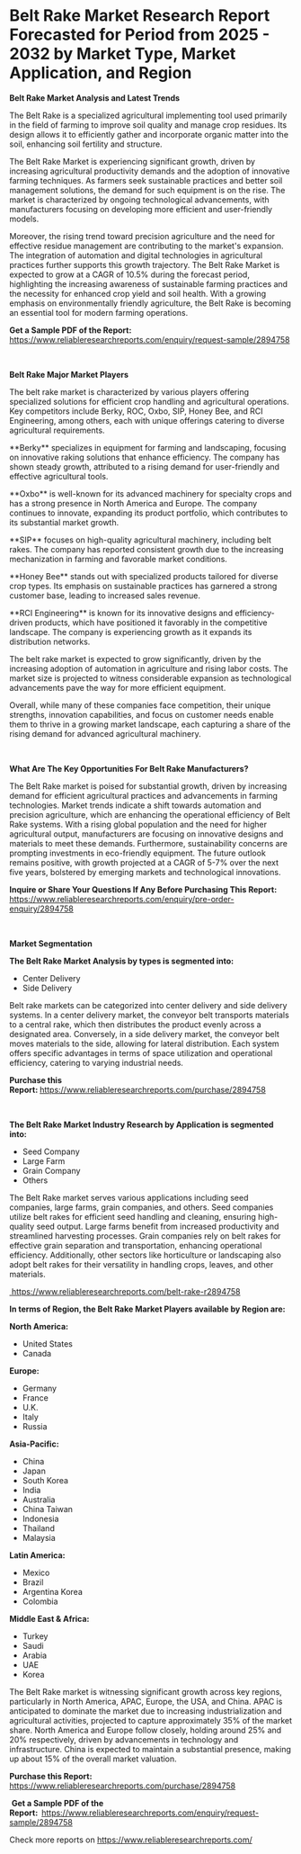 <p><h1>Belt Rake Market Research Report Forecasted for Period from 2025 -  2032 by Market Type, Market Application, and Region</h1></p><p><strong>Belt Rake Market Analysis and Latest Trends</strong></p>
<p><p>The Belt Rake is a specialized agricultural implementing tool used primarily in the field of farming to improve soil quality and manage crop residues. Its design allows it to efficiently gather and incorporate organic matter into the soil, enhancing soil fertility and structure. </p><p>The Belt Rake Market is experiencing significant growth, driven by increasing agricultural productivity demands and the adoption of innovative farming techniques. As farmers seek sustainable practices and better soil management solutions, the demand for such equipment is on the rise. The market is characterized by ongoing technological advancements, with manufacturers focusing on developing more efficient and user-friendly models. </p><p>Moreover, the rising trend toward precision agriculture and the need for effective residue management are contributing to the market's expansion. The integration of automation and digital technologies in agricultural practices further supports this growth trajectory. The Belt Rake Market is expected to grow at a CAGR of 10.5% during the forecast period, highlighting the increasing awareness of sustainable farming practices and the necessity for enhanced crop yield and soil health. With a growing emphasis on environmentally friendly agriculture, the Belt Rake is becoming an essential tool for modern farming operations.</p></p>
<p><strong>Get a Sample PDF of the Report:&nbsp;</strong> <a href="https://www.reliableresearchreports.com/enquiry/request-sample/2894758?utm_campaign=2657&utm_medium=2&utm_source=Github&utm_content=ia&utm_term=15032025&utm_id=belt-rake">https://www.reliableresearchreports.com/enquiry/request-sample/2894758</a></p>
<p>&nbsp;</p>
<p><strong>Belt Rake Major Market Players</strong></p>
<p><p>The belt rake market is characterized by various players offering specialized solutions for efficient crop handling and agricultural operations. Key competitors include Berky, ROC, Oxbo, SIP, Honey Bee, and RCI Engineering, among others, each with unique offerings catering to diverse agricultural requirements.</p><p>**Berky** specializes in equipment for farming and landscaping, focusing on innovative raking solutions that enhance efficiency. The company has shown steady growth, attributed to a rising demand for user-friendly and effective agricultural tools.</p><p>**Oxbo** is well-known for its advanced machinery for specialty crops and has a strong presence in North America and Europe. The company continues to innovate, expanding its product portfolio, which contributes to its substantial market growth. </p><p>**SIP** focuses on high-quality agricultural machinery, including belt rakes. The company has reported consistent growth due to the increasing mechanization in farming and favorable market conditions. </p><p>**Honey Bee** stands out with specialized products tailored for diverse crop types. Its emphasis on sustainable practices has garnered a strong customer base, leading to increased sales revenue. </p><p>**RCI Engineering** is known for its innovative designs and efficiency-driven products, which have positioned it favorably in the competitive landscape. The company is experiencing growth as it expands its distribution networks.</p><p>The belt rake market is expected to grow significantly, driven by the increasing adoption of automation in agriculture and rising labor costs. The market size is projected to witness considerable expansion as technological advancements pave the way for more efficient equipment.</p><p>Overall, while many of these companies face competition, their unique strengths, innovation capabilities, and focus on customer needs enable them to thrive in a growing market landscape, each capturing a share of the rising demand for advanced agricultural machinery.</p></p>
<p>&nbsp;</p>
<p><strong>What Are The Key Opportunities For Belt Rake Manufacturers?</strong></p>
<p><p>The Belt Rake market is poised for substantial growth, driven by increasing demand for efficient agricultural practices and advancements in farming technologies. Market trends indicate a shift towards automation and precision agriculture, which are enhancing the operational efficiency of Belt Rake systems. With a rising global population and the need for higher agricultural output, manufacturers are focusing on innovative designs and materials to meet these demands. Furthermore, sustainability concerns are prompting investments in eco-friendly equipment. The future outlook remains positive, with growth projected at a CAGR of 5-7% over the next five years, bolstered by emerging markets and technological innovations.</p></p>
<p><strong>Inquire or Share Your Questions If Any Before Purchasing This Report:</strong> <a href="https://www.reliableresearchreports.com/enquiry/pre-order-enquiry/2894758?utm_campaign=2657&utm_medium=2&utm_source=Github&utm_content=ia&utm_term=15032025&utm_id=belt-rake">https://www.reliableresearchreports.com/enquiry/pre-order-enquiry/2894758</a></p>
<p>&nbsp;</p>
<p><strong>Market Segmentation</strong></p>
<p><strong>The Belt Rake Market Analysis by types is segmented into:</strong></p>
<p><ul><li>Center Delivery</li><li>Side Delivery</li></ul></p>
<p><p>Belt rake markets can be categorized into center delivery and side delivery systems. In a center delivery market, the conveyor belt transports materials to a central rake, which then distributes the product evenly across a designated area. Conversely, in a side delivery market, the conveyor belt moves materials to the side, allowing for lateral distribution. Each system offers specific advantages in terms of space utilization and operational efficiency, catering to varying industrial needs.</p></p>
<p><strong>Purchase this Report:&nbsp;</strong><a href="https://www.reliableresearchreports.com/purchase/2894758?utm_campaign=2657&utm_medium=2&utm_source=Github&utm_content=ia&utm_term=15032025&utm_id=belt-rake">https://www.reliableresearchreports.com/purchase/2894758</a></p>
<p>&nbsp;</p>
<p><strong>The Belt Rake Market Industry Research by Application is segmented into:</strong></p>
<p><ul><li>Seed Company</li><li>Large Farm</li><li>Grain Company</li><li>Others</li></ul></p>
<p><p>The Belt Rake market serves various applications including seed companies, large farms, grain companies, and others. Seed companies utilize belt rakes for efficient seed handling and cleaning, ensuring high-quality seed output. Large farms benefit from increased productivity and streamlined harvesting processes. Grain companies rely on belt rakes for effective grain separation and transportation, enhancing operational efficiency. Additionally, other sectors like horticulture or landscaping also adopt belt rakes for their versatility in handling crops, leaves, and other materials.</p></p>
<p><a href="https://www.reliableresearchreports.com/belt-rake-r2894758?utm_campaign=2657&utm_medium=2&utm_source=Github&utm_content=ia&utm_term=15032025&utm_id=belt-rake">&nbsp;https://www.reliableresearchreports.com/belt-rake-r2894758</a></p>
<p><strong>In terms of Region, the Belt Rake Market Players available by Region are:</strong></p>
<p>
    <p> <strong> North America: </strong>
        <ul>
            <li>United States</li>
            <li>Canada</li>
        </ul>
        </p> 
    <p> <strong> Europe: </strong>
        <ul>
            <li>Germany</li>
            <li>France</li>
            <li>U.K.</li>
            <li>Italy</li>
            <li>Russia</li>
        </ul>
        </p> 
    <p> <strong> Asia-Pacific: </strong>
        <ul>
            <li>China</li>
            <li>Japan</li>
            <li>South Korea</li>
            <li>India</li>
            <li>Australia</li>
            <li>China Taiwan</li>
            <li>Indonesia</li>
            <li>Thailand</li>
            <li>Malaysia</li>
        </ul>
        </p> 
    <p> <strong> Latin America: </strong>
        <ul>
            <li>Mexico</li>
            <li>Brazil</li>
            <li>Argentina Korea</li>
            <li>Colombia</li>
        </ul>
        </p> 
    <p> <strong> Middle East & Africa: </strong>
        <ul>
            <li>Turkey</li>
            <li>Saudi</li>
            <li>Arabia</li>
            <li>UAE</li>
            <li>Korea</li>
        </ul>
    </p>
    </p>
<p><p>The Belt Rake market is witnessing significant growth across key regions, particularly in North America, APAC, Europe, the USA, and China. APAC is anticipated to dominate the market due to increasing industrialization and agricultural activities, projected to capture approximately 35% of the market share. North America and Europe follow closely, holding around 25% and 20% respectively, driven by advancements in technology and infrastructure. China is expected to maintain a substantial presence, making up about 15% of the overall market valuation.</p></p>
<p><strong>Purchase this Report: </strong><a href="https://www.reliableresearchreports.com/purchase/2894758?utm_campaign=2657&utm_medium=2&utm_source=Github&utm_content=ia&utm_term=15032025&utm_id=belt-rake">https://www.reliableresearchreports.com/purchase/2894758</a></p>
<p>&nbsp;<strong>Get a Sample PDF of the Report:&nbsp;&nbsp;</strong><a href="https://www.reliableresearchreports.com/enquiry/request-sample/2894758?utm_campaign=2657&utm_medium=2&utm_source=Github&utm_content=ia&utm_term=15032025&utm_id=belt-rake">https://www.reliableresearchreports.com/enquiry/request-sample/2894758</a></p>
<p><strong></strong></p>
<p>Check more reports on <a href="https://www.reliableresearchreports.com/?utm_campaign=2657&utm_medium=2&utm_source=Github&utm_content=ia&utm_term=15032025&utm_id=belt-rake">https://www.reliableresearchreports.com/</a></p>
